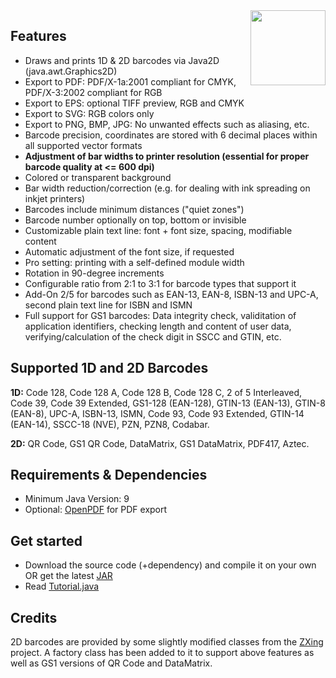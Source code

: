 <img align="right" width="120" height="120" src="https://user-images.githubusercontent.com/130756709/232242399-81d7d770-4c66-469c-b1fd-a2ad6531d212.png">

## Features

- Draws and prints 1D & 2D barcodes via Java2D (java.awt.Graphics2D)
- Export to PDF: PDF/X-1a:2001 compliant for CMYK, PDF/X-3:2002 compliant for RGB
- Export to EPS: optional TIFF preview, RGB and CMYK
- Export to SVG: RGB colors only
- Export to PNG, BMP, JPG: No unwanted effects such as aliasing, etc.
- Barcode precision, coordinates are stored with 6 decimal places within all supported vector formats
- **Adjustment of bar widths to printer resolution (essential for proper barcode quality at <= 600 dpi)**
- Colored or transparent background
- Bar width reduction/correction (e.g. for dealing with ink spreading on inkjet printers)
- Barcodes include minimum distances ("quiet zones")
- Barcode number optionally on top, bottom or invisible
- Customizable plain text line: font + font size, spacing, modifiable content
- Automatic adjustment of the font size, if requested
- Pro setting: printing with a self-defined module width
- Rotation in 90-degree increments
- Configurable ratio from 2:1 to 3:1 for barcode types that support it
- Add-On 2/5 for barcodes such as EAN-13, EAN-8, ISBN-13 and UPC-A, second plain text line for ISBN and ISMN
- Full support for GS1 barcodes: Data integrity check, validitation of application identifiers, checking length and content of user data, verifying/calculation of the check digit in SSCC and GTIN, etc.

## Supported 1D and 2D Barcodes
**1D:** Code 128, Code 128 A, Code 128 B, Code 128 C, 2 of 5 Interleaved, Code 39, Code 39 Extended, GS1-128 (EAN-128), GTIN-13 (EAN-13), GTIN-8 (EAN-8), UPC-A, ISBN-13, ISMN, Code 93, Code 93 Extended, GTIN-14 (EAN-14), SSCC-18 (NVE), PZN, PZN8, Codabar.

**2D:** QR Code, GS1 QR Code, DataMatrix, GS1 DataMatrix, PDF417, Aztec.

## Requirements & Dependencies
- Minimum Java Version: 9
- Optional: [OpenPDF](https://github.com/LibrePDF/OpenPDF) for PDF export

## Get started
- Download the source code (+dependency) and compile it on your own OR get the latest [JAR](https://github.com/Barcode-Lib4J/Barcode-Lib4J/releases)
- Read [Tutorial.java](src/Tutorial.java)

## Credits
2D barcodes are provided by some slightly modified classes from the [ZXing](https://github.com/zxing/zxing) project. A factory class has been added to it to support above features as well as GS1 versions of QR Code and DataMatrix.



